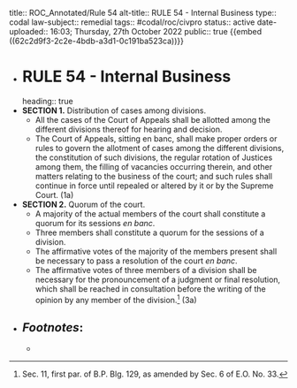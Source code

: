 title:: ROC_Annotated/Rule 54
alt-title:: RULE 54 - Internal Business
type:: codal
law-subject:: remedial
tags:: #codal/roc/civpro
status:: active
date-uploaded:: 16:03; Thursday, 27th October 2022
public:: true
{{embed ((62c2d9f3-2c2e-4bdb-a3d1-0c191ba523ca))}}

- # RULE 54 - Internal Business
  heading:: true
- **SECTION 1.** Distribution of cases among divisions.
	- All the cases of the Court of Appeals shall be allotted among the different divisions thereof for hearing and decision.
	- The Court of Appeals, sitting en banc, shall make proper orders or rules to govern the allotment of cases among the different divisions, the constitution of such divisions, the regular rotation of Justices among them, the filling of vacancies occurring therein, and other matters relating to the business of the court; and such rules shall continue in force until repealed or altered by it or by the Supreme Court. (1a)
- **SECTION 2.** Quorum of the court.
	- A majority of the actual members of the court shall constitute a quorum for its sessions *en banc*.
	- Three members shall constitute a quorum for the sessions of a division.
	- The affirmative votes of the majority of the members present shall be necessary to pass a resolution of the court *en banc*.
	- The affirmative votes of three members of a division shall be necessary for the pronouncement of a judgment or final resolution, which shall be reached in consultation before the writing of the opinion by any member of the division.[^1] (3a)
- ## _Footnotes_:
	- [^1]: Sec. 11, first par. of B.P. Blg. 129, as amended by Sec. 6 of E.O. No. 33.